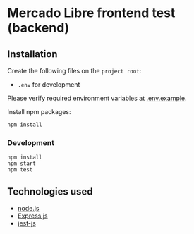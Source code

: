 # Mercado Libre frontend test (backend)

## Installation
Create the following files on the `project root`:

- `.env` for development

Please verify required environment variables at [.env.example](.env.example).

Install npm packages:

```bash
npm install
```
### Development
```
npm install
npm start
npm test
```

## Technologies used
* [node.js](https://nodejs.org/en/) 
* [Express.js](https://expressjs.com/)
* [jest-js](https://jestjs.io/)
